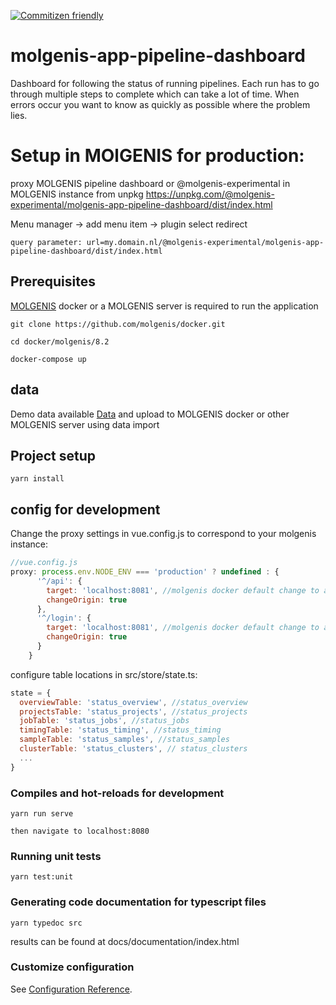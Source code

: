 [![Commitizen friendly](https://img.shields.io/badge/commitizen-friendly-brightgreen.svg)](http://commitizen.github.io/cz-cli/)

# molgenis-app-pipeline-dashboard

Dashboard for following the status of running pipelines. Each run has to go through multiple steps to complete which can take a lot of time. When errors occur you want to know as quickly as possible where the problem lies.

# Setup in MOlGENIS for production:
proxy MOLGENIS pipeline dashboard or @molgenis-experimental in MOLGENIS instance from unpkg
https://unpkg.com/@molgenis-experimental/molgenis-app-pipeline-dashboard/dist/index.html

Menu manager -> add menu item -> plugin select redirect

`query parameter: url=my.domain.nl/@molgenis-experimental/molgenis-app-pipeline-dashboard/dist/index.html`

## Prerequisites
[MOLGENIS](https://github.com/molgenis/docker) docker or a MOLGENIS server is required to run the application

```
git clone https://github.com/molgenis/docker.git

cd docker/molgenis/8.2

docker-compose up
```

## data
Demo data available [Data](docs/demo_data.xlsx) and upload to MOLGENIS docker or other MOLGENIS server using data import

## Project setup
```
yarn install
```

## config for development
Change the proxy settings in vue.config.js to correspond to your molgenis instance:

```javascript
//vue.config.js
proxy: process.env.NODE_ENV === 'production' ? undefined : {
      '^/api': {
        target: 'localhost:8081', //molgenis docker default change to actual
        changeOrigin: true
      },
      '^/login': {
        target: 'localhost:8081', //molgenis docker default change to actual
        changeOrigin: true
      }
    }
```

configure table locations in src/store/state.ts:
```javascript
state = {
  overviewTable: 'status_overview', //status_overview
  projectsTable: 'status_projects', //status_projects
  jobTable: 'status_jobs', //status_jobs
  timingTable: 'status_timing', //status_timing
  sampleTable: 'status_samples', //status_samples
  clusterTable: 'status_clusters', // status_clusters
  ...
}
```
### Compiles and hot-reloads for development
```
yarn run serve

then navigate to localhost:8080
```

### Running unit tests
```
yarn test:unit
```

### Generating code documentation for typescript files
```
yarn typedoc src
```
results can be found at docs/documentation/index.html

### Customize configuration
See [Configuration Reference](https://cli.vuejs.org/config/).
